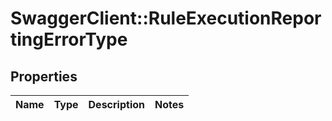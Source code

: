 # SwaggerClient::RuleExecutionReportingErrorType

## Properties
Name | Type | Description | Notes
------------ | ------------- | ------------- | -------------


